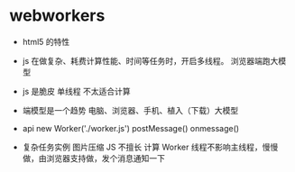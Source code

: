 # webworkers

- html5 的特性
- js 在做复杂、耗费计算性能、时间等任务时，开启多线程。
  浏览器端跑大模型
- js 是脆皮 单线程
    不太适合计算
- 端模型是一个趋势
     电脑、浏览器、手机、植入（下载）大模型

- api 
    new Worker('./worker.js')
      postMessage()
      onmessage()
      
- 复杂任务实例 图片压缩
    JS 不擅长 计算
    Worker 线程不影响主线程，慢慢做，由浏览器支持做，发个消息通知一下 